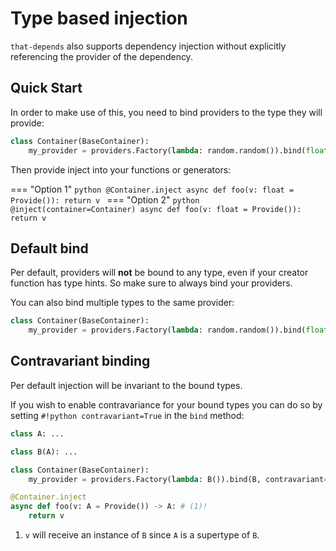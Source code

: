# Type based injection

`that-depends` also supports dependency injection without explicitly referencing
the provider of the dependency.

## Quick Start

In order to make use of this, you need to bind providers to the type they will provide:
```python
class Container(BaseContainer):
    my_provider = providers.Factory(lambda: random.random()).bind(float)
```

Then provide inject into your functions or generators:

=== "Option 1"
    ```python
    @Container.inject
    async def foo(v: float = Provide()):
        return v
    ```
=== "Option 2"
    ```python
    @inject(container=Container)
    async def foo(v: float = Provide()):
        return v
    ```


## Default bind

Per default, providers will **not** be bound to any type, even if your creator 
function has type hints. So make sure to always bind your providers.

You can also bind multiple types to the same provider:
```python
class Container(BaseContainer):
    my_provider = providers.Factory(lambda: random.random()).bind(float, complex)
```

## Contravariant binding

Per default injection will be invariant to the bound types.

If you wish to enable contravariance for your bound types you can do so by setting
`#!python contravariant=True` in the `bind` method:

```python hl_lines="6 9"
class A: ...

class B(A): ...

class Container(BaseContainer):
    my_provider = providers.Factory(lambda: B()).bind(B, contravariant=True)

@Container.inject
async def foo(v: A = Provide()) -> A: # (1)!
    return v
```

1. `v` will receive an instance of `B` since `A` is a supertype of `B`.
